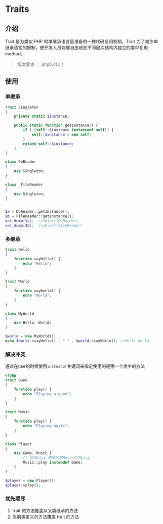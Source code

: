 # Traits

## 介绍
Trait 是为类似 PHP 的单继承语言而准备的一种代码复用机制。Trait 为了减少单继承语言的限制，使开发人员能够自由地在不同层次结构内独立的类中复用 method。

> 版本要求 ： php5.4以上

## 使用

### 单继承

```php
Trait Singleton
{
    private static $instance;

    public static function getInstance() {
        if (!(self::$instance instanceof self)) {
            self::$instance = new self;
        }
        return self::$instance;
    }
}

class DbReader
{
    use Singleton;
}

class  FileReader
{
    use Singleton;
}


$a = DbReader::getInstance();
$b = FileReader::getInstance();
var_dump($a);  //object(DbReader)
var_dump($b);  //object(FileReader)
```

### 多继承

```php
trait Hello
{
    function sayHello() {
        echo "Hello";
    }
}

trait World
{
    function sayWorld() {
        echo "World";
    }
}

class MyWorld
{
    use Hello, World;
}

$world = new MyWorld();
echo $world->sayHello() . " " . $world->sayWorld(); //Hello World
```


### 解决冲突

通过在use的时候使用`insteadof`关键词来指定使用的是哪一个类中的方法

```php
<?php
trait Game
{
    function play() {
        echo "Playing a game";
    }
}

trait Music
{
    function play() {
        echo "Playing music";
    }
}

class Player
{
    use Game, Music {
        // 指定play 使用的是Music中的play
        Music::play insteadof Game;
    }
}

$player = new Player();
$player->play();
```

### 优先顺序

1. trait 的方法覆盖从父类继承的方法
2. 当前类定义的方法覆盖 trait 的方法